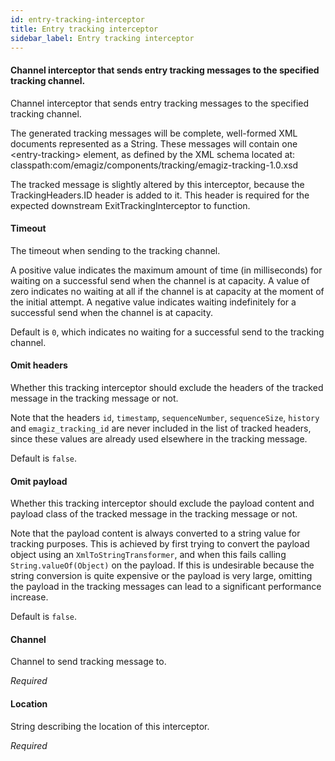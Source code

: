 ```yaml
---
id: entry-tracking-interceptor
title: Entry tracking interceptor
sidebar_label: Entry tracking interceptor
---
```

#### Channel interceptor that sends entry tracking messages to the specified tracking channel. 
Channel interceptor that sends entry tracking messages to the specified tracking channel. 

The generated tracking messages will be complete, well-formed XML documents represented as a String. These messages will contain one &lt;entry-tracking&gt; element, as defined by the XML schema located at:
classpath:com/emagiz/components/tracking/emagiz-tracking-1.0.xsd 

The tracked message is slightly altered by this interceptor, because the TrackingHeaders.ID header is added to it. This header is required for the expected downstream ExitTrackingInterceptor to function.

#### Timeout
The timeout when sending to the tracking channel.

A positive value indicates the maximum amount of time (in milliseconds) for waiting on a successful send when the channel is at capacity. A value of zero indicates no waiting at all if the channel is at capacity at the moment of the initial attempt. A negative value indicates waiting indefinitely for a successful send when the channel is at capacity.

Default is <code>0</code>, which indicates no waiting for a successful send to the tracking channel.

#### Omit headers
Whether this tracking interceptor should exclude the headers of the tracked message in the tracking message or not.

Note that the headers <code>id</code>, <code>timestamp</code>, <code>sequenceNumber</code>, <code>sequenceSize</code>, <code>history</code> and <code>emagiz_tracking_id</code> are never included in the list of tracked headers, since these values are already used elsewhere in the tracking message.

Default is <code>false</code>.

#### Omit payload
Whether this tracking interceptor should exclude the payload content and payload class of the tracked message in the tracking message or not. 

Note that the payload content is always converted to a string value for tracking purposes. This is achieved by first trying to convert the payload object using an <code>XmlToStringTransformer</code>, and when this fails calling <code>String.valueOf(Object)</code> on the payload. If this is undesirable because the string conversion is quite expensive or the payload is very large, omitting the payload in the tracking messages can lead to a significant performance increase. 

Default is <code>false</code>.

#### Channel
Channel to send tracking message to.

<i>Required</i>

#### Location
String describing the location of this interceptor.

<i>Required</i>

